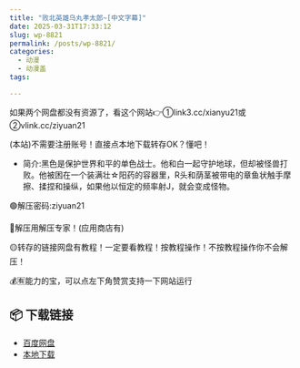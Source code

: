 ```yaml
---
title: "败北英雄乌丸孝太郎~[中文字幕]"
date: 2025-03-31T17:33:12
slug: wp-8821
permalink: /posts/wp-8821/
categories:
  - 动漫
  - 动漫盖
tags:

---
```


如果两个网盘都没有资源了，看这个网站👉①link3.cc/xianyu21或②vlink.cc/ziyuan21

(本站)不需要注册账号！直接点本地下载转存OK？懂吧！

*   简介:黑色是保护世界和平的单色战士。他和白一起守护地球，但却被怪兽打败。他被困在一个装满壮☆阳药的容器里，R头和荫茎被带电的章鱼状触手摩擦、揉捏和操纵，如果他以恒定的频率射J，就会变成怪物。

🟢解压密码:ziyuan21

🔵解压用解压专家！(应用商店有)

🟡转存的链接网盘有教程！一定要看教程！按教程操作！不按教程操作你不会解压！

💰🈶能力的宝，可以点左下角赞赏支持一下网站运行

## 📦 下载链接
- [百度网盘](https://blziyuan21.com/pay-download/8821?key=8bb3d778b0&down_id=0)
- [本地下载](https://blziyuan21.com/pay-download/8821?key=8bb3d778b0&down_id=1)

